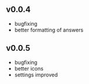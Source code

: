 ## v0.0.4
- bugfixing
- better formatting of answers
## v0.0.5
- bugfixing
- better icons
- settings improved
